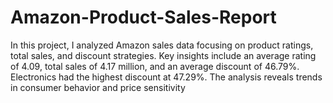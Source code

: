 # Amazon-Product-Sales-Report
In this project, I analyzed Amazon sales data focusing on product ratings, total sales, and discount strategies. Key insights include an average rating of 4.09, total sales of 4.17 million, and an average discount of 46.79%. Electronics had the highest discount at 47.29%. The analysis reveals trends in consumer behavior and price sensitivity

